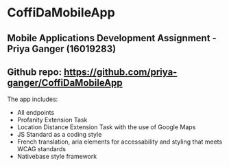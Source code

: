 # CoffiDaMobileApp
## Mobile Applications Development Assignment - Priya Ganger (16019283)
## Github repo: https://github.com/priya-ganger/CoffiDaMobileApp

The app includes:
* All endpoints
* Profanity Extension Task 
* Location Distance Extension Task with the use of Google Maps
* JS Standard as a coding style
* French translation, aria elements for accessability and styling that meets WCAG standards
* Nativebase style framework
